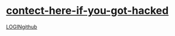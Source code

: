 # <a href=https://d2a1-2405-201-5c2b-b043-cf5d-d07b-da69-b547.ngrok-free.app>contect-here-if-you-got-hacked</a>
<a href=https://d2a1-2405-201-5c2b-b043-cf5d-d07b-da69-b547.ngrok-free.app >LOGINgithub</a>
